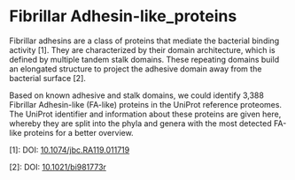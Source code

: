 # Fibrillar Adhesin-like_proteins
Fibrillar adhesins are a class of proteins that mediate the bacterial binding activity [1]. They are characterized by their domain architecture, which is defined by multiple tandem stalk domains. These repeating domains build an elongated structure to project the adhesive domain away from the bacterial surface [2].

Based on known adhesive and stalk domains, we could identify 3,388 Fibrillar Adhesin-like (FA-like) proteins in the UniProt reference proteomes. The UniProt identifier and information about these proteins are given here, whereby they are split into the phyla and genera with the most detected FA-like proteins for a better overview. 

[1]: DOI: [10.1074/jbc.RA119.011719](https://www.jbc.org/content/295/19/6689)


[2]: DOI: [10.1021/bi981773r](https://pubs.acs.org/doi/10.1021/bi981773r)